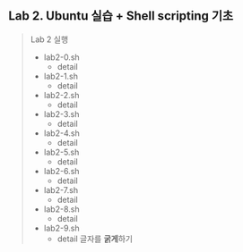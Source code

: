 ## Lab 2. Ubuntu 실습 + Shell scripting 기초
> Lab 2 실행
> * lab2-0.sh
>   - detail
> * lab2-1.sh
>   - detail
> * lab2-2.sh
>   - detail
> * lab2-3.sh
>   - detail
> * lab2-4.sh
>   - detail
> * lab2-5.sh
>   - detail 
> * lab2-6.sh
>   - detail
> * lab2-7.sh
>   - detail
> * lab2-8.sh
>   - detail
> * lab2-9.sh
>   - detail
> 글자를 **굵게**하기
